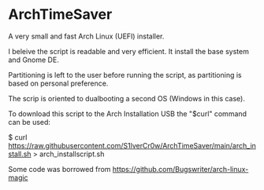 # ArchTimeSaver
A very small and fast Arch Linux (UEFI) installer.



I beleive the script is readable and very efficient. 
It install the base system and Gnome DE.



Partitioning is left to the user before running the script,
as partitioning is based on personal preference.



The scrip is oriented to dualbooting a second OS (Windows in this case).



To download this script to the Arch Installation USB the "$curl" command can be used:

$ curl https://raw.githubusercontent.com/S1lverCr0w/ArchTimeSaver/main/arch_install.sh > arch_installscript.sh 








Some code was borrowed from 
https://github.com/Bugswriter/arch-linux-magic
